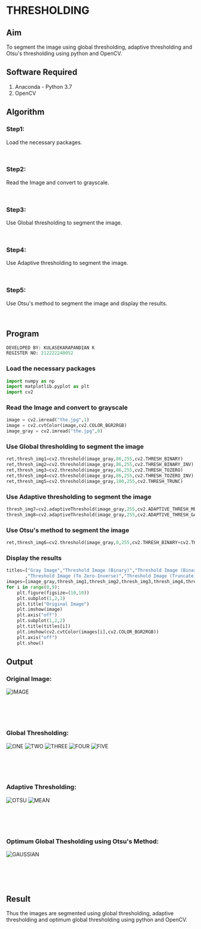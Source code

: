 # THRESHOLDING
## Aim
To segment the image using global thresholding, adaptive thresholding and Otsu's thresholding using python and OpenCV.

## Software Required
1. Anaconda - Python 3.7
2. OpenCV

## Algorithm

### Step1:
Load the necessary packages.


<br>

### Step2:
Read the Image and convert to grayscale.


<br>

### Step3:
Use Global thresholding to segment the image.


<br>

### Step4:
Use Adaptive thresholding to segment the image.


<br>

### Step5:
Use Otsu's method to segment the image and display the results.


<br>

## Program
```py
DEVELOPED BY: KULASEKARAPANDIAN K
REGISTER NO: 212222240052
```

### Load the necessary packages
```py
import numpy as np
import matplotlib.pyplot as plt
import cv2
```

### Read the Image and convert to grayscale
```py
image = cv2.imread("the.jpg",1)
image = cv2.cvtColor(image,cv2.COLOR_BGR2RGB)
image_gray = cv2.imread("the.jpg",0)
```

### Use Global thresholding to segment the image
```py
ret,thresh_img1=cv2.threshold(image_gray,86,255,cv2.THRESH_BINARY)
ret,thresh_img2=cv2.threshold(image_gray,86,255,cv2.THRESH_BINARY_INV)
ret,thresh_img3=cv2.threshold(image_gray,86,255,cv2.THRESH_TOZERO)
ret,thresh_img4=cv2.threshold(image_gray,86,255,cv2.THRESH_TOZERO_INV)
ret,thresh_img5=cv2.threshold(image_gray,100,255,cv2.THRESH_TRUNC)
```

### Use Adaptive thresholding to segment the image
```py
thresh_img7=cv2.adaptiveThreshold(image_gray,255,cv2.ADAPTIVE_THRESH_MEAN_C,cv2.THRESH_BINARY,11,2)
thresh_img8=cv2.adaptiveThreshold(image_gray,255,cv2.ADAPTIVE_THRESH_GAUSSIAN_C,cv2.THRESH_BINARY,11,2)
```

### Use Otsu's method to segment the image 
```py
ret,thresh_img6=cv2.threshold(image_gray,0,255,cv2.THRESH_BINARY+cv2.THRESH_OTSU)
```

### Display the results
```py
titles=["Gray Image","Threshold Image (Binary)","Threshold Image (Binary Inverse)","Threshold Image (To Zero)"
       ,"Threshold Image (To Zero-Inverse)","Threshold Image (Truncate)","Otsu","Adaptive Threshold (Mean)","Adaptive Threshold (Gaussian)"]
images=[image_gray,thresh_img1,thresh_img2,thresh_img3,thresh_img4,thresh_img5,thresh_img6,thresh_img7,thresh_img8]
for i in range(0,9):
    plt.figure(figsize=(10,10))
    plt.subplot(1,2,1)
    plt.title("Original Image")
    plt.imshow(image)
    plt.axis("off")
    plt.subplot(1,2,2)
    plt.title(titles[i])
    plt.imshow(cv2.cvtColor(images[i],cv2.COLOR_BGR2RGB))
    plt.axis("off")
    plt.show()
```

## Output

### Original Image:
![IMAGE](OG.png)
<br>
<br>
<br>
<br>
<br>

### Global Thresholding:
![ONE](/binary.png)
![TWO](/binverse.png)
![THREE](/2zero.png)
![FOUR](/2zinverse.png)
![FIVE](/truncate.png)
<br>
<br>
<br>
<br>
<br>

### Adaptive Thresholding:
![OTSU](/otsu.png)
![MEAN](/Mean.png)
<br>
<br>
<br>
<br>
<br>

### Optimum Global Thesholding using Otsu's Method:
![GAUSSIAN](/g.png)
<br>
<br>
<br>
<br>
<br>


## Result
Thus the images are segmented using global thresholding, adaptive thresholding and optimum global thresholding using python and OpenCV.
